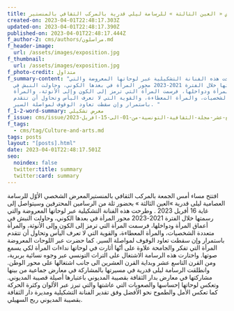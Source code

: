 ```yaml
---
title: افتتاح معرض « العين الثالثة » للرسامة ليلي قدرية بالمركب الثقافي بالمنستير
created-on: 2023-04-01T22:48:17.303Z
updated-on: 2023-04-01T22:48:17.390Z
published-on: 2023-04-01T22:48:17.444Z
f_author-2: cms/authors/مراسلون.md
f_header-image:
  url: /assets/images/exposition.jpg
f_thumbnail:
  url: /assets/images/exposition.jpg
f_photo-credit: متداول
f_summary-content: "وطرحت هذه الفنانة التشكيلية عبر لوحاتها المعروضة والتي
  رسمتها خلال الفترة 2021-2023 محور المرأة في بعدها الكوني، وحاولت النبش في
  أعماق المرأة ودواخلها، فرسمت المرأة التي ترمز إلى الكون وإلى الأنوثة، والمرأة
  متعددة الشخصيات، والمرأة المعطاءة، والقوية التي لا تعرف اليأس وتحاول أن تتقدم
  باستمرار وإن سقطت تعاود الوقوف لمواصلة السير. "
f_1-2-word-summary: معرض تشكيلي
f_issue: cms/issue/العدد-الرابع-عشر-مجلة-الثقافية-التونسية-من-01-الى-15-افريل-2023.md
f_tags:
  - cms/tag/Culture-and-arts.md
tags: posts
layout: "[posts].html"
date: 2023-04-01T22:48:17.501Z
seo:
  noindex: false
  twitter:title: summary
  twitter:card: summary
---
```

افتتح مساء أمس الجمعة بالمركب الثقافي بالمنستيرالمعرض الشخصي الأوّل للرسامة العصامية ليلى قدرية »العين الثالثة »   بحضور ثلة من الرسامين المحترفين وسيتواصل إلى غاية 16 أفريل 2023 . وطرحت هذه الفنانة التشكيلية عبر لوحاتها المعروضة والتي رسمتها خلال الفترة 2021-2023 محور المرأة في بعدها الكوني، وحاولت النبش في أعماق المرأة ودواخلها، فرسمت المرأة التي ترمز إلى الكون وإلى الأنوثة، والمرأة متعددة الشخصيات، والمرأة المعطاءة، والقوية التي لا تعرف اليأس وتحاول أن تتقدم باستمرار وإن سقطت تعاود الوقوف لمواصلة السير. كما حضرت عبر اللوحات المعروضة المرأة التي تفكر والجامحة علاوة على أنّها أثارت في لوحاتها نداءات المرأة لكي يسمع صوتها. واختارت هذه الرسامة الاشتغال على التراث التونسي عبر وجوه نسائية بربرية، ومن القرن التاسع عشر وبداية القرن العشرين الى جانب اشتغالها على محور الوطن. وانطلقت الرسامة ليلى قدرية في مسيرتها بالمشاركة في معارض جماعية من بينها مشاركتها في معارض بدار الثقافة بقصيبة المديوني باعتبارها أصيلة قصيبة المديوني. وتعكس لوحاتها إحساسها والصعوبات التي عاشتها والتي تبرز عبر الألوان وكثرة الحركة كما تعكس الأمل والطموح نحو الأفضل وفق تقدير الفنانة التشكيلية ومديرة دار الثقافة بقصيبة المديوني ربح السهيلي.